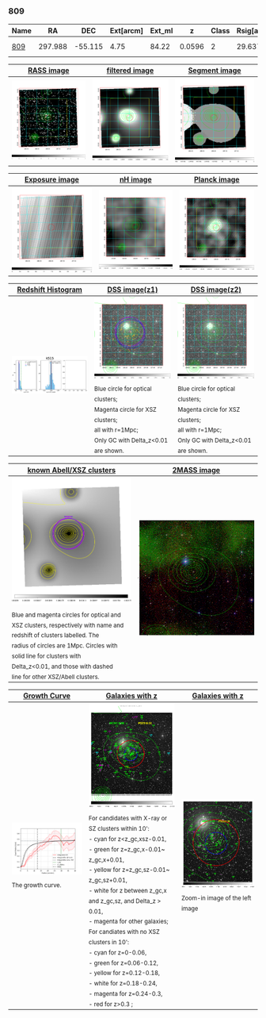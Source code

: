 <div STYLE="page-break-after: always;"></div>

### 809

|Name          |RA          |DEC      | Ext[arcm] | Ext_ml | z    | Class| Rsig[arcmin] | CRsig[c/s] | CR500[c/s] | R500[Mpc] |L500[erg/s]|F500[erg/s/cm^2]| M500[Msun]|Tx[keV]|beta|GC(XSZ,Delta_z<0.01)| GC(OPT,Delta_z<0.01)|GC|alias|
|--------------|------------|------------|---|---|-----------|--------|------|------|----|----|----|----|----|----|----|----|----|----|---|
|[809](script/809.md)     | 297.988       | -55.115       | 4.75    | 84.22   | 0.0596 | 2   | 29.637 |0.468 |0.427 |0.859 |6.527e+43 |7.664e-12 |1.908e+14 |3.250 |0.938 |Tar, |A, |Tar, A, |k515|

|[RASS image](../image/809/809_img.pdf)|[filtered image](../image/809/809_fil.pdf)|[Segment image](../image/809/809_seg.pdf)|
|-------------------|--------------------|-------------------|
| <img src="../image/809/809_img.png" width="300">  | <img src="../image/809/809_fil.png" width="300">   | <img src="../image/809/809_seg.png" width="300">  |

|[Exposure image](../image/809/809_mex.pdf)| [nH image](../image/809/809_nh.pdf)| [Planck image](../image/809/809_p.pdf)|
|-------------------|--------------------|-------------------|
|<img src="../image/809/809_mex.png" width="300">   | <img src="../image/809/809_nh.png" width="300">    | <img src="../image/809/809_p.png" width="300"> |

|[Redshift Histogram](../image/809/809_zg.pdf) | [DSS image(z1)](../image/809/809_dss_z1.pdf)      |  [DSS image(z2)](../image/809/809_dss_z2.pdf)    |
|-------------------|--------------------|-------------------|
|<img src="../image/809/809_zg.png" width="300"> |<img src="../image/809/809_dss_z1.png" width="300"> <sub><br>Blue circle for optical clusters; <br>Magenta circle for XSZ clusters; <br>all with r=1Mpc; <br>Only GC with Delta_z<0.01 are shown. </sub>| <img src="../image/809/809_dss_z2.png" width="300"><sub><br>Blue circle for optical clusters; <br>Magenta circle for XSZ clusters; <br>all with r=1Mpc; <br>Only GC with Delta_z<0.01 are shown. </sub> |

|[known Abell/XSZ clusters](../image/809/809_m.pdf) | [2MASS image](../image/809/809_2mass.pdf)      |
|-------------------|-------------------|
|<img src=../image/809/809_m.png width="300"> <sub><br>Blue and magenta circles for optical and <br>XSZ clusters, respectively with name and <br>redshift of clusters labelled. The <br>radius of circles are 1Mpc. Circles with <br>solid line for clusters with <br>Delta_z<0.01, and those with dashed <br>line for other XSZ/Abell clusters.        </sub>|<img src="../image/809/809_2mass.png" width="300">  |

|[Growth Curve](../image/809/809_gca_all.png) |[Galaxies with z](../image/809/809_opt_ned.pdf) |[Galaxies with z](../image/809/809_opt_ned_zoom.pdf) |
|-------------------|-------------------|-------------------|
| <img src="../image/809/809_gca_all.png" width="300"> <sub><br>The growth curve.</sub>| <img src=../image/809/809_opt_ned.png width="300"> <br><sub> For candidates with X-ray or SZ clusters within 10': <br> - cyan for z<z_gc,xsz-0.01, <br> - green for z=z_gc,x-0.01~ z_gc,x+0.01, <br> - yellow for z=z_gc,sz-0.01~ z_gc,sz+0.01, <br> - white for z between z_gc,x and z_gc,sz, and Delta_z > 0.01, <br> - magenta for other galaxies; <br>For candiates with no XSZ clusters in 10': <br> - cyan for z=0-0.06, <br> - green for z=0.06-0.12, <br> - yellow for z=0.12-0.18, <br> - white for z=0.18-0.24, <br> - magenta for z=0.24-0.3, <br> - red for z>0.3 ;  </sub>|<img src=../image/809/809_opt_ned_zoom.png width="300">  <br><sub> Zoom-in image of the left image</sub>|




